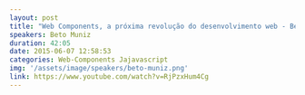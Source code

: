 ```yaml
---
layout: post
title: "Web Components, a próxima revolução do desenvolvimento web - Beto Muniz"
speakers: Beto Muniz
duration: 42:05
date: 2015-06-07 12:58:53
categories: Web-Components Jajavascript
img: '/assets/image/speakers/beto-muniz.png'
link: https://www.youtube.com/watch?v=RjPzxHum4Cg
---
```

